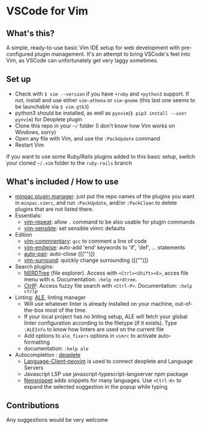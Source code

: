 # VSCode for Vim

## What's this?

A simple, ready-to-use basic Vim IDE setup for web development with pre-configured plugin management. It's an attempt to bring VSCode's feel into Vim, as VSCode can unfortunately get very laggy sometimes.

## Set up

* Check with `$ vim --version` if you have `+ruby` and `+python3` support. If not, install and use either `vim-athena` or `vim-gnome` (this last one seems to be launchable via `$ vim.gtk3`)
* python3 should be installed, as well as `pynvim`(`$ pip3 install --user pynvim`) for Deoplete plugin
* Clone this repo in your `~/` folder (I don't know how Vim works on Windows, sorry)
* Open any file with Vim, and use the `:PackUpdate` command
* Restart Vim

If you want to use some Ruby/Rails plugins added to this basic setup, switch your cloned `~/.vim` folder to the `ruby-rails` branch

## What's included / How to use

* [minpac plugin manager](https://github.com/k-takata/minpac): just put the repo names of the plugins you want in `minpac.vimrc`, and run `:PackUpdate`, and/or `:PackClean` to delete plugins that are not listed there.
* Essentials:
  * [vim-repeat](https://github.com/tpope/vim-repeat): allow `.` command to be also usable for plugin commands
  * [vim-sensible](https://github.com/tpope/vim-sensible): set sensible vimrc defaults
* Edition
  * [vim-commnentary](https://github.com/tpope/vim-commentary): `gcc` to comment a line of code
  * [vim-endwise](https://github.com/tpope/vim-endwise): auto-add 'end' keywords to 'if', 'def', ... statements
  * [auto-pair](https://github.com/jiangmiao/auto-pairs): auto-close {[("")]}
  * [vim-surround](https://github.com/tpope/vim-surround): quickly change surrounding {[("")]}
* Search plugins:
  * [NERDTree](https://github.com/scrooloose/nerdtree) (file explorer). Access with `<Ctrl><Shift><E>`, acces file menu with `m`. Documentation: `:help nerdtree`.
  * [CtrlP](https://github.com/ctrlpvim/ctrlp.vim): Access fuzzy file search with `<Ctrl-P>`. Documentation: `:help ctrlp`
* Linting: [ALE](https://github.com/dense-analysis/ale), linting manager
  * Will use whatever linter is already installed on your machine, out-of-the-box most of the time.
  * If your local project has no linting setup, ALE will fetch your global linter configuration according to the filetype (if it exists). Type `:ALEInfo` to know how linters are used on the current file
  * Add options to `ale_fixers` options in `vimrc` to activate auto-formatting
  * documentation: `:help ale`
* Autocompletion : [deoplete](https://github.com/Shougo/deoplete.nvim)
  * [Language-Client-neovim](https://github.com/autozimu/LanguageClient-neovim) is used to connect deoplete and Language Servers
  * Javascript LSP use javascript-typescript-langserver npm package
  * [Neosnippet](https://github.com/Shougo/neosnippet.vim) adds snippets for many languages. Use `<Ctrl-K>` to expand the selected suggestion in the popup while typing

## Contributions

Any suggestions would be very welcome

